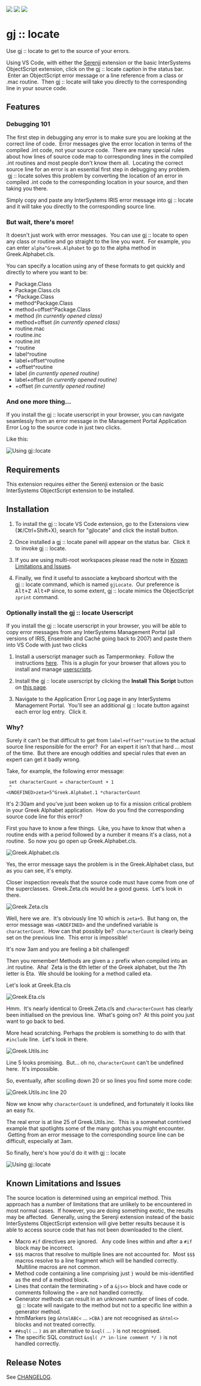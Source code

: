 [![](https://img.shields.io/badge/InterSystems-IRIS-blue.svg)](https://www.intersystems.com/products/intersystems-iris/)
[![](https://img.shields.io/badge/InterSystems-Ensemble-blue.svg)](https://www.intersystems.com/products/ensemble/)
[![](https://img.shields.io/badge/InterSystems-Caché-blue.svg)](https://www.intersystems.com/products/cache/)


# gj&nbsp;::&nbsp;locate

Use gj&nbsp;::&nbsp;locate to get to the source of your errors.

Using VS Code, with either the [Serenji](https://marketplace.visualstudio.com/items?itemName=georgejames.vscode-serenji) extension or the basic InterSystems ObjectScript extension, click on the gj&nbsp;::&nbsp;locate caption in the status bar. &nbsp;Enter an ObjectScript error message or a line reference from a class or .mac routine. &nbsp;Then gj&nbsp;::&nbsp;locate will take you directly to the corresponding line in your source code.

## Features

### Debugging 101
The first step in debugging any error is to make sure you are looking at the correct line of code. &nbsp;Error messages give the error location in terms of the compiled .int code, not your source code. &nbsp;There are many special rules about how lines of source code map to corresponding lines in the compiled .int routines and most people don't know them all. &nbsp;Locating the correct source line for an error is an essential first step in debugging any problem. &nbsp;gj&nbsp;::&nbsp;locate solves this problem by converting the location of an error in compiled .int code to the corresponding location in your source, and then taking you there.

Simply copy and paste any InterSystems IRIS error message into gj&nbsp;::&nbsp;locate and it will take you directly to the corresponding source line.

### But wait, there's more!

It doesn't just work with error messages. &nbsp;You can use gj&nbsp;::&nbsp;locate to open any class or routine and go straight to the line you want. &nbsp;For example, you can enter `alpha^Greek.Alphabet` to go to the alpha method in Greek.Alphabet.cls.

You can specify a location using any of these formats to get quickly and directly to where you want to be:
 * Package.Class
 * Package.Class.cls
 * ^Package.Class
 * method^Package.Class
 * method+offset^Package.Class
 * method _(in currently opened class)_
 * method+offset _(in currently opened class)_
 * routine.mac
 * routine.inc
 * routine.int
 * ^routine
 * label^routine
 * label+offset^routine
 * +offset^routine
 * label _(in currently opened routine)_
 * label+offset _(in currently opened routine)_
 * +offset _(in currently opened routine)_

### And one more thing...

If you install the gj&nbsp;::&nbsp;locate userscript in your browser, you can navigate seamlessly from an error message in the Management Portal Application Error Log to the source code in just two clicks.

Like this:

![Using gj::locate](https://raw.githubusercontent.com/george-james-software/gjLocate/master/images/demo1.gif)


## Requirements

This extension requires either the Serenji extension or the basic InterSystems ObjectScript extension to be installed.


## Installation

1. To install the gj&nbsp;::&nbsp;locate VS Code extension, go to the Extensions view (⌘/Ctrl+Shift+X), search for "gjlocate" and click the install button.

2. Once installed a gj&nbsp;::&nbsp;locate panel will appear on the status bar. &nbsp;Click it to invoke gj&nbsp;::&nbsp;locate. 

3. If you are using multi-root workspaces please read the note in [Known Limitations and Issues](#known-limitations-and-issues).

4. Finally, we find it useful to associate a keyboard shortcut with the gj&nbsp;::&nbsp;locate command, which is named `gjLocate`. &nbsp;Our preference is <kbd>Alt+Z Alt+P</kbd> since, to some extent, gj&nbsp;::&nbsp;locate mimics the ObjectScript `zprint` command.

### Optionally install the gj&nbsp;::&nbsp;locate Userscript

If you install the gj&nbsp;::&nbsp;locate userscript in your browser, you will be able to copy error messages from any InterSystems Management Portal (all versions of IRIS, Ensemble and Caché going back to 2007) and paste them into VS Code with just two clicks

1. Install a userscript manager such as Tampermonkey. &nbsp;Follow the instructions [here](https://www.tampermonkey.net/). &nbsp;This is a plugin for your browser that allows you to install and manage [userscripts](https://en.wikipedia.org/wiki/Userscript).

2. Install the gj&nbsp;::&nbsp;locate userscript by clicking the **Install This Script** button on [this page](https://greasyfork.org/en/scripts/424973-gj-locate).

3. Navigate to the Application Error Log page in any InterSystems Management Portal. &nbsp;You'll see an additional gj&nbsp;::&nbsp;locate button against each error log entry. &nbsp;Click it.


### Why?

Surely it can't be that difficult to get from `label+offset^routine` to the actual source line responsible for the error? &nbsp;For an expert it isn't that hard ... most of the time. &nbsp;But there are enough oddities and special rules that even an expert can get it badly wrong.

Take, for example, the following error message:
```objectscript
 set characterCount = characterCount + 1
 ^
<UNDEFINED>zeta+5^Greek.Alphabet.1 *characterCount
```

It's 2:30am and you've just been woken up to fix a mission critical problem in your Greek Alphabet application. &nbsp;How do you find the corresponding source code line for this error?

First you have to know a few things. &nbsp;Like, you have to know that when a routine ends with a period followed by a number it means it's a class, not a routine. &nbsp;So now you go open up Greek.Alphabet.cls.


![Greek.Alphabet.cls](https://raw.githubusercontent.com/george-james-software/gjLocate/master/images/Greek.Alphabet.png)


Yes, the error message says the problem is in the Greek.Alphabet class, but as you can see, it's empty.

Closer inspection reveals that the source code must have come from one of the superclasses. &nbsp;Greek.Zeta.cls would be a good guess. &nbsp;Let's look in there.


![Greek.Zeta.cls](https://raw.githubusercontent.com/george-james-software/gjLocate/master/images/Greek.Zeta.png)


Well, here we are. &nbsp;It's obviously line 10 which is `zeta+5`. &nbsp;But hang on, the error message was `<UNDEFINED>` and the undefined variable is `characterCount`. &nbsp;How can that possibly be? &nbsp;`characterCount` is clearly being set on the previous line. &nbsp;This error is impossible!

It's now 3am and you are feeling a bit challenged!

Then you remember! Methods are given a `z` prefix when compiled into an .int routine. &nbsp;Aha! &nbsp;Zeta is the 6th letter of the Greek alphabet, but the 7th letter is Eta. &nbsp;We should be looking for a method called eta.

Let's look at Greek.Eta.cls


![Greek.Eta.cls](https://raw.githubusercontent.com/george-james-software/gjLocate/master/images/Greek.Eta.png)


Hmm. &nbsp;It's nearly identical to Greek.Zeta.cls and `characterCount` has clearly been initialised on the previous line. &nbsp;What's going on? &nbsp;At this point you just want to go back to bed.

More head scratching. Perhaps the problem is something to do with that `#include` line. &nbsp;Let's look in there.


![Greek.Utils.inc](https://raw.githubusercontent.com/george-james-software/gjLocate/master/images/Greek.Utils.png)


Line 5 looks promising. &nbsp;But... oh no, `characterCount` can't be undefined here. &nbsp;It's impossible.

So, eventually, after scolling down 20 or so lines you find some more code:


![Greek.Utils.inc line 20](https://raw.githubusercontent.com/george-james-software/gjLocate/master/images/Greek.Utils_2.png)


Now we know why `characterCount` is undefined, and fortunately it looks like an easy fix.

The real error is at line 25 of Greek.Utils.inc. &nbsp;This is a somewhat contrived example that spotlights some of the many gotchas you might encounter. &nbsp;Getting from an error message to the corresponding source line can be difficult, especially at 3am. 

So finally, here's how you'd do it with gj&nbsp;::&nbsp;locate


![Using gj::locate](https://raw.githubusercontent.com/george-james-software/gjLocate/master/images/demo2.gif)



## Known Limitations and Issues

The source location is determined using an empirical method. This approach has a number of limitations that are unlikely to be encountered in most normal cases. &nbsp;If however, you are doing something exotic, the results may be affected. &nbsp;Generally, using the Serenji extension instead of the basic InterSystems ObjectScript extension will give better results because it is able to access source code that has not been downloaded to the client. 

 * Macro `#if` directives are ignored. &nbsp; Any code lines within and after a `#if` block may be incorrect.
 * `$$$` macros that resolve to multiple lines are not accounted for. &nbsp;Most `$$$` macros resolve to a line fragment which will be handled correctly. &nbsp;Multiline macros are not common.
 * Method code containing a line comprising just `}` would be mis-identified as the end of a method block.
 * Lines that contain the terminating `>` of a `&js<>` block and have code or comments following the `>` are not handled correctly.
 * Generator methods can result in an unknown number of lines of code. &nbsp;gj&nbsp;::&nbsp;locate will navigate to the method but not to a specific line within a generator method.
 * htmlMarkers (eg `&htmlABC<` ... `>CBA` ) are not recognised as `&html<>` blocks and not treated correctly.
 * `##sql(` ... `)` as an alternative to `&sql(` ... `)` is not recognised.
 * The specific SQL construct `&sql( /* in-line comment */ )` is not handled correctly.


## Release Notes

See [CHANGELOG](CHANGELOG.md).
